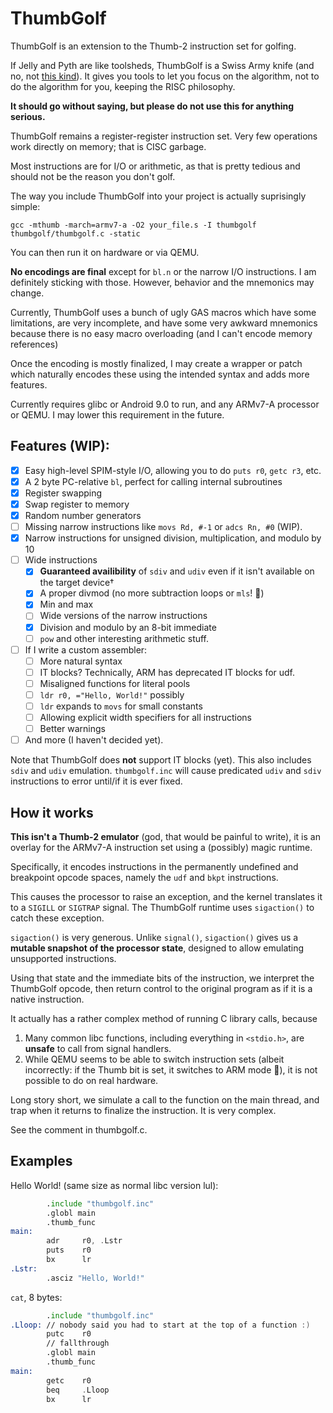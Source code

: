 # ThumbGolf

ThumbGolf is an extension to the Thumb-2 instruction set for golfing.

If Jelly and Pyth are like toolsheds, ThumbGolf is a Swiss Army knife (and no, not
[this kind](https://stylesdaddy.com/wp-content/uploads/2019/11/Wenger-Swiss-Army-Knife-Giant.jpg)).
It gives you tools to let you focus on the algorithm, not to do the algorithm for
you, keeping the RISC philosophy.

**It should go without saying, but please do not use this for anything serious.**

ThumbGolf remains a register-register instruction set. Very few operations work
directly on memory; that is CISC garbage.

Most instructions are for I/O or arithmetic, as that is pretty tedious and should
not be the reason you don't golf.

The way you include ThumbGolf into your project is actually suprisingly simple:

    gcc -mthumb -march=armv7-a -O2 your_file.s -I thumbgolf thumbgolf/thumbgolf.c -static

You can then run it on hardware or via QEMU.

**No encodings are final** except for `bl.n` or the narrow I/O instructions. I am
definitely sticking with those. However, behavior and the mnemonics may change.

Currently, ThumbGolf uses a bunch of ugly GAS macros which have some limitations,
are very incomplete, and have some very awkward mnemonics because there is no
easy macro overloading (and I can't encode memory references)

Once the encoding is mostly finalized, I may create a wrapper or patch which
naturally encodes these using the intended syntax and adds more features.

Currently requires glibc or Android 9.0 to run, and any ARMv7-A processor or
QEMU. I may lower this requirement in the future.

## Features (WIP):

 - [x] Easy high-level SPIM-style I/O, allowing you to do `puts r0`, `getc r3`, etc.
 - [x] A 2 byte PC-relative `bl`, perfect for calling internal subroutines
 - [x] Register swapping
 - [x] Swap register to memory
 - [x] Random number generators
 - [ ] Missing narrow instructions like `movs Rd, #-1` or `adcs Rn, #0` (WIP).
 - [x] Narrow instructions for unsigned division, multiplication, and modulo by 10
 - [ ] Wide instructions
   - [x] **Guaranteed availibility** of `sdiv` and `udiv` even if it isn't
available on the target device†
   - [x] A proper divmod (no more subtraction loops or `mls`! 🎉)
   - [x] Min and max
   - [ ] Wide versions of the narrow instructions
   - [x] Division and modulo by an 8-bit immediate
   - [ ] `pow` and other interesting arithmetic stuff.
 - [ ] If I write a custom assembler:
   - [ ] More natural syntax
   - [ ] IT blocks? Technically, ARM has deprecated IT blocks for udf.
   - [ ] Misaligned functions for literal pools
   - [ ] `ldr r0, ="Hello, World!"` possibly
   - [ ] `ldr` expands to `movs` for small constants
   - [ ] Allowing explicit width specifiers for all instructions
   - [ ] Better warnings
 - [ ] And more (I haven't decided yet).

Note that ThumbGolf does **not** support IT blocks (yet). This also includes
`sdiv` and `udiv` emulation. `thumbgolf.inc` will cause predicated `udiv` and
`sdiv` instructions to error until/if it is ever fixed.

## How it works

**This isn't a Thumb-2 emulator** (god, that would be painful to write), it is
an overlay for the ARMv7-A instruction set using a (possibly) magic runtime.

Specifically, it encodes instructions in the permanently undefined and breakpoint
opcode spaces, namely the `udf` and `bkpt` instructions.

This causes the processor to raise an exception, and the kernel translates it to
a `SIGILL` or `SIGTRAP` signal. The ThumbGolf runtime uses `sigaction()` to
catch these exception.

`sigaction()` is very generous. Unlike `signal()`, `sigaction()` gives us a
**mutable snapshot of the processor state**, designed to allow emulating
unsupported instructions.

Using that state and the immediate bits of the instruction, we interpret
the ThumbGolf opcode, then return control to the original program as if it is a
native instruction.

It actually has a rather complex method of running C library calls, because
 1. Many common libc functions, including everything in `<stdio.h>`, are
**unsafe** to call from signal handlers.
 2. While QEMU seems to be able to switch instruction sets (albeit incorrectly:
if the Thumb bit is set, it switches to ARM mode 🤔), it is not possible to do
on real hardware.

Long story short, we simulate a call to the function on the main thread, and
trap when it returns to finalize the instruction. It is very complex.

See the comment in thumbgolf.c.

## Examples

Hello World! (same size as normal libc version lul):
```asm
        .include "thumbgolf.inc"
        .globl main
        .thumb_func
main:
        adr     r0, .Lstr
        puts    r0
        bx      lr
.Lstr:
        .asciz "Hello, World!"
```
`cat`, 8 bytes:
```asm
        .include "thumbgolf.inc"
.Lloop: // nobody said you had to start at the top of a function :)
        putc    r0
        // fallthrough
        .globl main
        .thumb_func
main:
        getc    r0
        beq     .Lloop
        bx      lr
```
